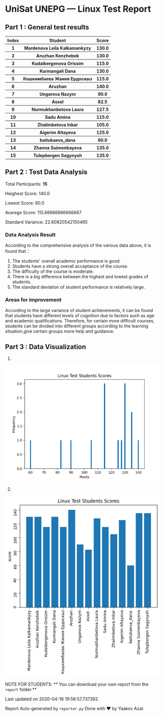 # UniSat UNEPG — Linux Test Report
## Part 1 : General test results
<table style="width:100%">
 <tr>
    <th>Index</th>
    <th>Student</th>
    <th>Score</th>
  </tr>
   <tr>
    <th>1</th>
    <th>Mardenova Leila Kalkamankyzy</th>
    <th>130.0</th>
   </tr>
   <tr>
    <th>2</th>
    <th>Aruzhan Kenzhebek</th>
    <th>130.0</th>
   </tr>
   <tr>
    <th>3</th>
    <th>Kudaibergenova Orissim</th>
    <th>115.0</th>
   </tr>
   <tr>
    <th>4</th>
    <th>Kurmangali Dana</th>
    <th>130.0</th>
   </tr>
   <tr>
    <th>5</th>
    <th>Кошкимбаева Жания Ердоскыз</th>
    <th>115.0</th>
   </tr>
   <tr>
    <th>6</th>
    <th>Aruzhan</th>
    <th>140.0</th>
   </tr>
   <tr>
    <th>7</th>
    <th>Ungarova Nazym</th>
    <th>90.0</th>
   </tr>
   <tr>
    <th>8</th>
    <th>Assel </th>
    <th>82.5</th>
   </tr>
   <tr>
    <th>9</th>
    <th>Nurmukhanbetova Laura</th>
    <th>127.5</th>
   </tr>
   <tr>
    <th>10</th>
    <th>Sadu Amina</th>
    <th>115.0</th>
   </tr>
   <tr>
    <th>11</th>
    <th>Zhalimbetova Inkar</th>
    <th>105.0</th>
   </tr>
   <tr>
    <th>12</th>
    <th>Aigerim Altayeva</th>
    <th>125.0</th>
   </tr>
   <tr>
    <th>13</th>
    <th>baitukaeva_dana</th>
    <th>60.0</th>
   </tr>
   <tr>
    <th>14</th>
    <th>Zhanna Suimenbayeva</th>
    <th>135.0</th>
   </tr>
   <tr>
    <th>15</th>
    <th>Tulepbergen Sagynysh</th>
    <th>135.0</th>
   </tr>
</table>


## Part 2 : Test Data Analysis

Total Participants: **15**

Heighest Score: 140.0

Lowest Score: 60.0

Avarege Score: 115.66666666666667

Standard Variance: 22.60820542150465

### Data Analysis Result

According to the comprehensive analysis of the various data above, it is found that：

1. The students' overall academic performance is good. 
2. Students have a strong overall acceptance of the course. 
3. The difficulty of the course is moderate. 
4. There is a big difference between the highest and lowest grades of students. 
5. The standard deviation of student performance is relatively large.

### Areas for improvement

According to the large variance of student achievements, it can be found that students have different levels of cognition due to factors such as age and academic qualifications. Therefore, for certain more difficult courses, students can be divided into different groups according to the learning situation,give certain groups more help and guidance.

## Part 3 : Data Visualization

1.  

   ![](./.AzatAI/barchart.png)

2.  

   ![](./.AzatAI/scorechart.png)







NOTE FOR STUDENTS: ** You can download your own report from the `report` folder.**


 Last updated on 2020-04-18 19:58:57.737392.

Report Auto-generated by `reporter.py` Done with &#9829; by Yaakov Azat. 